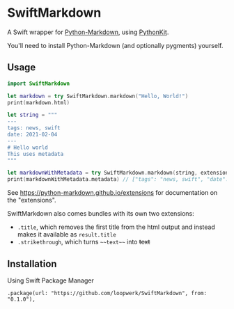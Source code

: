 # SwiftMarkdown

A Swift wrapper for [Python-Markdown](https://github.com/Python-Markdown/markdown), using [PythonKit](https://github.com/pvieito/PythonKit).

You'll need to install Python-Markdown (and optionally pygments) yourself.

## Usage

``` swift
import SwiftMarkdown

let markdown = try SwiftMarkdown.markdown("Hello, World!")
print(markdown.html)

let string = """
---
tags: news, swift
date: 2021-02-04
---
# Hello world
This uses metadata
"""

let markdownWithMetadata = try SwiftMarkdown.markdown(string, extensions: [.meta])
print(markdownWithMetadata.metadata) // ["tags": "news, swift", "date": "2021-02-04"]

```

See https://python-markdown.github.io/extensions for documentation on the "extensions".

SwiftMarkdown also comes bundles with its own two extensions:

- `.title`, which removes the first title from the html output and instead makes it available as `result.title`
- `.strikethrough`, which turns `~~text~~` into ~~text~~


## Installation

Using Swift Package Manager

```
.package(url: "https://github.com/loopwerk/SwiftMarkdown", from: "0.1.0"),
```
